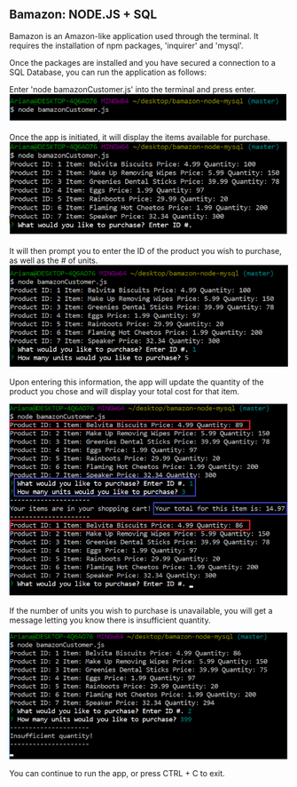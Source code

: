 <h2> Bamazon: NODE.JS + SQL </h2>

Bamazon is an Amazon-like application used through the terminal. It requires the installation of npm packages, 'inquirer' and 'mysql'.

Once the packages are installed and you have secured a connection to a SQL Database, you can run the application as follows:

Enter 'node bamazonCustomer.js' into the terminal and press enter.
![initiate](images/Initiate_App.png)

Once the app is initiated, it will display the items available for purchase.
![initiate](images/Display_items.png)

It will then prompt you to enter the ID of the product you wish to purchase, as well as the # of units.
![initiate](images/Enter_info.png)

Upon entering this information, the app will update the quantity of the product you chose and will display your total cost for that item.

![initiate](images/Output.png)

If the number of units you wish to purchase is unavailable, you will get a message letting you know there is insufficient quantity.

![initiate](images/Insufficient_quantity.png)


You can continue to run the app, or press CTRL + C to exit.
